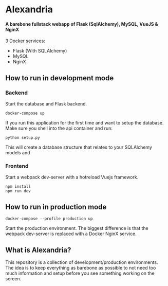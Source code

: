 Alexandria
==========
#### A barebone fullstack webapp of Flask (SqlAlchemy), MySQL, VueJS & NginX

3 Docker services:
 - Flask (With SQLAlchemy)
 - MySQL
 - NginX


How to run in development mode
----------

### Backend
Start the database and Flask backend.
```
docker-compose up
```
If you run this application for the first time and want to setup the database. Make sure you shell into the api container and run:


```
python setup.py
```
This will create a database structure that relates to your SQLAlchemy models and 

### Frontend

Start a webpack dev-server with a hotreload Vuejs framework.

```
npm install
npm run dev
```


How to run in production mode
----------

```
docker-compose --profile production up
```
Start the production environment. The biggest difference is that the webpack dev-server is replaced with a Docker NginX service.

What is Alexandria?
----------
This repository is a collection of development/production environments. The idea is to keep everything as barebone as possible to not need too much information and setup before you see something working on the screen. 